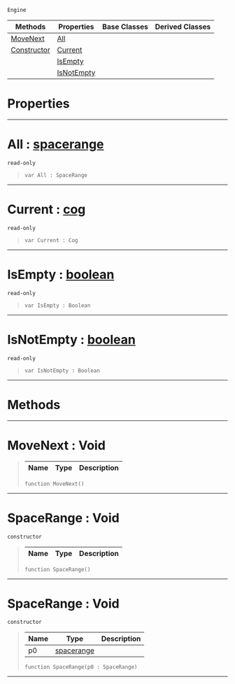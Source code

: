  `Engine`

|Methods|Properties|Base Classes|Derived Classes|
|---|---|---|---|
|[ MoveNext](https://github.com/ZilchEngine/ZilchDocs/blob/master/code_reference/class_reference/spacerange.md#movenext-void)|[ All](https://github.com/ZilchEngine/ZilchDocs/blob/master/code_reference/class_reference/spacerange.md#all-zilch-engine-document)| | |
|[ Constructor](https://github.com/ZilchEngine/ZilchDocs/blob/master/code_reference/class_reference/spacerange.md#spacerange-void)|[ Current](https://github.com/ZilchEngine/ZilchDocs/blob/master/code_reference/class_reference/spacerange.md#current-zilch-engine-docu)| | |
| |[ IsEmpty](https://github.com/ZilchEngine/ZilchDocs/blob/master/code_reference/class_reference/spacerange.md#isempty-zilch-engine-docu)| | |
| |[ IsNotEmpty](https://github.com/ZilchEngine/ZilchDocs/blob/master/code_reference/class_reference/spacerange.md#isnotempty-zilch-engine-d)| | |


 #  Properties


---  
 #  All : [spacerange](https://github.com/ZilchEngine/ZilchDocs/blob/master/code_reference/class_reference/spacerange.md)

 `read-only`

> 
> ``` lang=cpp, name=Nada
> var All : SpaceRange


---  
 #  Current : [cog](https://github.com/ZilchEngine/ZilchDocs/blob/master/code_reference/class_reference/cog.md)

 `read-only`

> 
> ``` lang=cpp, name=Nada
> var Current : Cog


---  
 #  IsEmpty : [boolean](https://github.com/ZilchEngine/ZilchDocs/blob/master/code_reference/nada_base_types/boolean.md)

 `read-only`

> 
> ``` lang=cpp, name=Nada
> var IsEmpty : Boolean


---  
 #  IsNotEmpty : [boolean](https://github.com/ZilchEngine/ZilchDocs/blob/master/code_reference/nada_base_types/boolean.md)

 `read-only`

> 
> ``` lang=cpp, name=Nada
> var IsNotEmpty : Boolean


---  
 #  Methods


---  
 #  MoveNext : Void

> 
> |Name|Type|Description|
> |---|---|---|
> ``` lang=cpp, name=Nada
> function MoveNext()
> ``` 


---  
 #  SpaceRange : Void

 `constructor`

> 
> |Name|Type|Description|
> |---|---|---|
> ``` lang=cpp, name=Nada
> function SpaceRange()
> ``` 


---  
 #  SpaceRange : Void

 `constructor`

> 
> |Name|Type|Description|
> |---|---|---|
> |p0|[spacerange](https://github.com/ZilchEngine/ZilchDocs/blob/master/code_reference/class_reference/spacerange.md)| |
> ``` lang=cpp, name=Nada
> function SpaceRange(p0 : SpaceRange)
> ``` 


---  
 

 